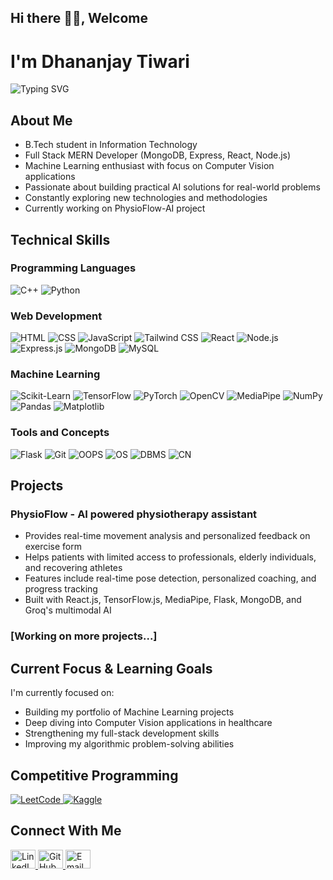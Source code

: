 ## Hi there 👋🏻, Welcome

<!--
**dhananjay2403/dhananjay2403** is a ✨ _special_ ✨ repository because its `README.md` (this file) appears on your GitHub profile.

Here are some ideas to get you started:

- 🔭 I’m currently working on ...
- 🌱 I’m currently learning ...
- 👯 I’m looking to collaborate on ...
- 🤔 I’m looking for help with ...
- 💬 Ask me about ...
- 📫 How to reach me: ...
- 😄 Pronouns: ...
- ⚡ Fun fact: ...
-->


# I'm Dhananjay Tiwari

<p align="left">
  <img src="https://readme-typing-svg.herokuapp.com?font=Fira+Code&weight=600&size=24&duration=3000&pause=500&color=0969DA&width=435&lines=Information+Technology+Student;Machine+Learning+Enthusiast;Problem+Solver;Always+Learning" alt="Typing SVG" />
</p>

## About Me
- B.Tech student in Information Technology
- Full Stack MERN Developer (MongoDB, Express, React, Node.js)
- Machine Learning enthusiast with focus on Computer Vision applications
- Passionate about building practical AI solutions for real-world problems
- Constantly exploring new technologies and methodologies
- Currently working on PhysioFlow-AI project

## Technical Skills

### Programming Languages
![C++](https://img.shields.io/badge/C++-00599C?style=for-the-badge&logo=cplusplus&logoColor=white)
![Python](https://img.shields.io/badge/Python-3776AB?style=for-the-badge&logo=python&logoColor=white)

### Web Development
![HTML](https://img.shields.io/badge/HTML5-E34F26?style=for-the-badge&logo=html5&logoColor=white)
![CSS](https://img.shields.io/badge/CSS3-1572B6?style=for-the-badge&logo=css3&logoColor=white)
![JavaScript](https://img.shields.io/badge/JavaScript-F7DF1E?style=for-the-badge&logo=javascript&logoColor=black)
![Tailwind CSS](https://img.shields.io/badge/Tailwind_CSS-38B2AC?style=for-the-badge&logo=tailwind-css&logoColor=white)
![React](https://img.shields.io/badge/React-20232A?style=for-the-badge&logo=react&logoColor=61DAFB)
![Node.js](https://img.shields.io/badge/Node.js-339933?style=for-the-badge&logo=nodedotjs&logoColor=white)
![Express.js](https://img.shields.io/badge/Express.js-000000?style=for-the-badge&logo=express&logoColor=white)
![MongoDB](https://img.shields.io/badge/MongoDB-4EA94B?style=for-the-badge&logo=mongodb&logoColor=white)
![MySQL](https://img.shields.io/badge/MySQL-4479A1?style=for-the-badge&logo=mysql&logoColor=white)

### Machine Learning
![Scikit-Learn](https://img.shields.io/badge/scikit_learn-F7931E?style=for-the-badge&logo=scikit-learn&logoColor=white)
![TensorFlow](https://img.shields.io/badge/TensorFlow-FF6F00?style=for-the-badge&logo=tensorflow&logoColor=white)
![PyTorch](https://img.shields.io/badge/PyTorch-EE4C2C?style=for-the-badge&logo=pytorch&logoColor=white)
![OpenCV](https://img.shields.io/badge/OpenCV-5C3EE8?style=for-the-badge&logo=opencv&logoColor=white)
![MediaPipe](https://img.shields.io/badge/MediaPipe-00A6D6?style=for-the-badge&logo=google&logoColor=white)
![NumPy](https://img.shields.io/badge/NumPy-013243?style=for-the-badge&logo=numpy&logoColor=white)
![Pandas](https://img.shields.io/badge/Pandas-150458?style=for-the-badge&logo=pandas&logoColor=white)
![Matplotlib](https://img.shields.io/badge/Matplotlib-11557C?style=for-the-badge&logo=python&logoColor=white)

### Tools and Concepts
![Flask](https://img.shields.io/badge/Flask-000000?style=for-the-badge&logo=flask&logoColor=white)
![Git](https://img.shields.io/badge/Git_&_GitHub-F05032?style=for-the-badge&logo=git&logoColor=white)
![OOPS](https://img.shields.io/badge/OOPS-5C2D91?style=for-the-badge&logo=c%2B%2B&logoColor=white)
![OS](https://img.shields.io/badge/OS-FCC624?style=for-the-badge&logo=linux&logoColor=black)
![DBMS](https://img.shields.io/badge/DBMS-4479A1?style=for-the-badge&logo=mysql&logoColor=white)
![CN](https://img.shields.io/badge/CN-0078D4?style=for-the-badge&logo=cisco&logoColor=white)

## Projects

### PhysioFlow - AI powered physiotherapy assistant
- Provides real-time movement analysis and personalized feedback on exercise form
- Helps patients with limited access to professionals, elderly individuals, and recovering athletes
- Features include real-time pose detection, personalized coaching, and progress tracking
- Built with React.js, TensorFlow.js, MediaPipe, Flask, MongoDB, and Groq's multimodal AI

### [Working on more projects...]

## Current Focus & Learning Goals

I'm currently focused on:

- Building my portfolio of Machine Learning projects
- Deep diving into Computer Vision applications in healthcare
- Strengthening my full-stack development skills
- Improving my algorithmic problem-solving abilities

## Competitive Programming
<p align="left">
  <a href="https://leetcode.com/u/dhananjaytiwari/" target="_blank">
    <img src="https://img.shields.io/badge/LeetCode-FFA116?style=for-the-badge&logo=leetcode&logoColor=white" alt="LeetCode" />
  </a>
  <a href="http://kaggle.com/dhananjaytiwari24" target="_blank">
    <img src="https://img.shields.io/badge/Kaggle-20BEFF?style=for-the-badge&logo=kaggle&logoColor=white" alt="Kaggle" />
  </a>
</p>


## Connect With Me

<div align="left">
  <a href="https://linkedin.com/in/dhananjaytiwari24" target="_blank">
    <img src="https://raw.githubusercontent.com/rahuldkjain/github-profile-readme-generator/master/src/images/icons/Social/linked-in-alt.svg" alt="LinkedIn" height="30" width="40" />
  </a><a href="https://github.com/dhananjay2403" target="_blank">
    <img src="https://raw.githubusercontent.com/rahuldkjain/github-profile-readme-generator/master/src/images/icons/Social/github.svg" alt="GitHub" height="30" width="40" />
  </a><a href="mailto:dhananjaytiwari2403@gmail.com" target="_blank">
    <img src="https://upload.wikimedia.org/wikipedia/commons/7/7e/Gmail_icon_%282020%29.svg" alt="Email" height="30" width="40" />
  </a>
</div>

